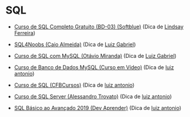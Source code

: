 # SQL

- [Curso de SQL Completo Gratuito (BD-03) (Softblue)](https://www.softblue.com.br/site/curso/id/3/CURSO+DE+SQL+COMPLETO+BASICO+AO+AVANCADO+ON+LINE+BD03+GRATIS) (Dica de [Lindsay Ferreira](https://github.com/linferreira))

- [SQL4Noobs (Caio Almeida)](https://github.com/caioreix/SQL4Noobs) (Dica de [Luiz Gabriel](https://github.com/Luizrebelatto))

- [Curso de SQL com MySQL (Otávio Miranda)](https://www.youtube.com/playlist?list=PLbIBj8vQhvm2WT-pjGS5x7zUzmh4VgvRk) (Dica de [Luiz Gabriel](https://github.com/Luizrebelatto))

- [Curso de Banco de Dados MySQL (Curso em Vídeo)](https://www.youtube.com/watch?v=Ofktsne-utM&list=PLHz_AreHm4dkBs-795Dsgvau_ekxg8g1r) (Dica de [luiz antonio](https://github.com/LuizAnt201))

- [Curso de SQL (CFBCursos)](https://www.youtube.com/watch?v=adIIAEc3Q04&list=PLx4x_zx8csUgQUjExcssR3utb3JIX6Kra) (Dica de [luiz antonio](https://github.com/LuizAnt201))

- [Curso de SQL Server (Alessandro Trovato)](https://www.youtube.com/watch?v=OKqpZ6zbZwQ&list=PL7iAT8C5wumpQWB8AFW7CwK2nlzh8ZdP9) (Dica de [luiz antonio](https://github.com/LuizAnt201))

- [SQL Básico ao Avançado 2019 (Dev Aprender)](https://www.youtube.com/watch?v=FNV7_9QsCok&list=PLnNURxKyyLIInBfeGiJ8L314AD015mHkv) (Dica de [luiz antonio](https://github.com/LuizAnt201))
